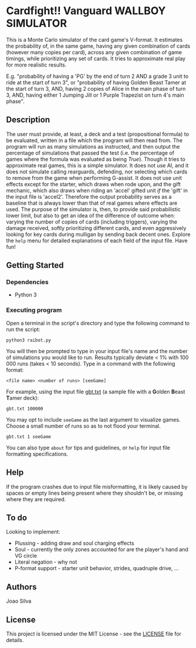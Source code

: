 # Cardfight!! Vanguard WALLBOY SIMULATOR

This is a Monte Carlo simulator of the card game's V-format. It estimates the probability of, in the same game, having any given combination of cards (however many copies per card), across any given combination of game timings, while prioritizing any set of cards. It tries to approximate real play for more realistic results.

E.g. "probability of having a 'PG' by the end of turn 2 AND a grade 3 unit to ride at the start of turn 3", or "probability of having Golden Beast Tamer at the start of turn 3, AND, having 2 copies of Alice in the main phase of turn 3, AND, having either 1 Jumping Jill or 1 Purple Trapezist on turn 4's main phase".

## Description

The user must provide, at least, a deck and a test (propositional formula) to be evaluated, written in a file which the program will then read from. The program will run as many simulations as instructed, and then output the percentage of simulations that passed the test (i.e. the percentage of games where the formula was evaluated as being *True*). Though it tries to approximate real games, this is a simple simulator. It does not use AI, and it does not simulate calling rearguards, defending, nor selecting which cards to remove from the game when performing G-assist. It does not use unit effects except for the starter, which draws when rode upon, and the gift mechanic, which also draws when riding an 'accel' gifted unit *if* the 'gift' in the input file is 'accel2'. Therefore the output probability serves as a baseline that is always lower than that of real games where effects are used. The purpose of the simulator is, then, to provide said probabilistic lower limit, but also to get an idea of the difference of outcome when: varying the number of copies of cards (including triggers), varying the damage received, softly prioritizing different cards, and even aggressively looking for key cards during mulligan by sending back decent ones. Explore the `help` menu for detailed explanations of each field of the input file. Have fun!

## Getting Started

### Dependencies

* Python 3

### Executing program

Open a terminal in the script's directory and type the following command to run the script:
```
python3 raibot.py
```
You will then be prompted to type in your input file's name and the number of simulations you would like to run. Results typically deviate < 1% with 100 000 runs (takes < 10 seconds). Type in a command with the following format:
```
<file name> <number of runs> [seeGame]
```
For example, using the input file [gbt.txt](gbt.txt) (a sample file with a **G**olden **B**east **T**amer deck):
```
gbt.txt 100000
```
You may opt to include `seeGame` as the last argument to visualize games. Choose a small number of runs so as to not flood your terminal.
```
gbt.txt 1 seeGame
```
You can also type `about` for tips and guidelines, or `help` for input file formatting specifications.

## Help

If the program crashes due to input file misformatting, it is likely caused by spaces or empty lines being present where they shouldn't be, or missing where they are required.

## To do

Looking to implement:
- Plussing - adding draw and soul charging effects
- Soul - currently the only zones accounted for are the player's hand and VG circle
- Literal negation - why not
- P-format support - starter unit behavior, strides, quadruple drive, ...

## Authors

Joao Silva

## License

This project is licensed under the MIT License - see the [LICENSE](./LICENSE) file for details.
